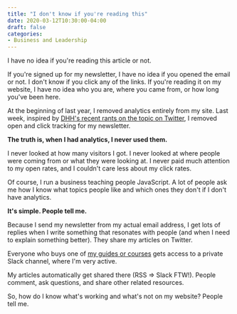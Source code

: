 ```yaml
---
title: "I don't know if you're reading this"
date: 2020-03-12T10:30:00-04:00
draft: false
categories:
- Business and Leadership
---
```


I have no idea if you're reading this article or not.

If you're signed up for my newsletter, I have no idea if you opened the email or not. I don't know if you click any of the links. If you're reading it on my website, I have no idea who you are, where you came from, or how long you've been here.

At the beginning of last year, I removed analytics entirely from my site. Last week, inspired by [DHH's recent rants on the topic on Twitter](https://twitter.com/dhh), I removed open and click tracking for my newsletter.

**The truth is, when I had analytics, I never used them.**

I never looked at how many visitors I got. I never looked at where people were coming from or what they were looking at. I never paid much attention to my open rates, and I couldn't care less about my click rates.

Of course, I run a business teaching people JavaScript. A lot of people ask me how I know what topics people like and which ones they don't if I don't have analytics.

**It's simple. People tell me.**

Because I send my newsletter from my actual email address, I get lots of replies when I write something that resonates with people (and when I need to explain something better). They share my articles on Twitter.

Everyone who buys one of [my guides or courses](https://vanillajsguides.com) gets access to a private Slack channel, where I'm very active.

My articles automatically get shared there (RSS => Slack FTW!). People comment, ask questions, and share other related resources.

So, how do I know what's working and what's not on my website? People tell me.